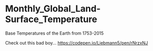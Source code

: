 # Monthly_Global_Land-Surface_Temperature
Base Temperatures of the Earth from 1753-2015

Check out this bad boy...
https://codepen.io/Liebmann5/pen/rNrzxNJ
